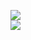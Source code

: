 [![](https://img.shields.io/badge/Made%20With-Github%20Spray-lightgrey.svg?style=for-the-badge&logo=github)](https://github.com/Annihil/github-spray#26687)  
[![](https://i.imgur.com/2DrTn0Z.gif)](https://github.com/Annihil/github-spray)